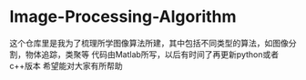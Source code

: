 # Image-Processing-Algorithm

这个仓库里是我为了梳理所学图像算法所建，其中包括不同类型的算法，如图像分割，物体追踪，类聚等
代码由Matlab所写，以后有时间了再更新python或者c++版本
希望能对大家有所帮助
